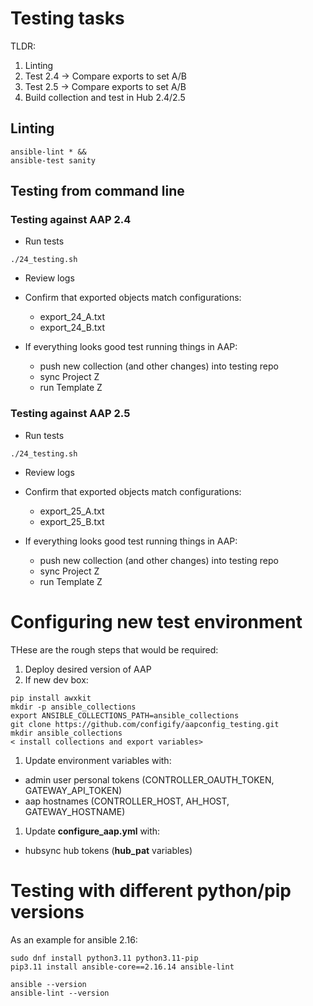 # Testing tasks

TLDR:

1. Linting
1. Test 2.4 -> Compare exports to set A/B
1. Test 2.5 -> Compare exports to set A/B
1. Build collection and test in Hub 2.4/2.5

## Linting

```
ansible-lint * &&
ansible-test sanity
```

## Testing from command line

### Testing against AAP 2.4

- Run tests
```
./24_testing.sh
```

- Review logs

- Confirm that exported objects match configurations:
  - export_24_A.txt
  - export_24_B.txt

- If everything looks good test running things in AAP:
  - push new collection (and other changes) into testing repo
  - sync Project Z
  - run Template Z


### Testing against AAP 2.5

- Run tests
```
./24_testing.sh
```

- Review logs

- Confirm that exported objects match configurations:
  - export_25_A.txt
  - export_25_B.txt

- If everything looks good test running things in AAP:
  - push new collection (and other changes) into testing repo
  - sync Project Z
  - run Template Z


# Configuring new test environment

THese are the rough steps that would be required:

1. Deploy desired version of AAP
1. If new dev box:

```
pip install awxkit
mkdir -p ansible_collections
export ANSIBLE_COLLECTIONS_PATH=ansible_collections
git clone https://github.com/configify/aapconfig_testing.git
mkdir ansible_collections
< install collections and export variables>
```

1. Update environment variables with:
  - admin user personal tokens (CONTROLLER_OAUTH_TOKEN, GATEWAY_API_TOKEN)
  - aap hostnames (CONTROLLER_HOST, AH_HOST, GATEWAY_HOSTNAME)

1. Update **configure_aap.yml** with:
  - hubsync hub tokens (**hub_pat** variables)


# Testing with different python/pip versions

As an example for ansible 2.16:

```
sudo dnf install python3.11 python3.11-pip
pip3.11 install ansible-core==2.16.14 ansible-lint

ansible --version
ansible-lint --version
```
